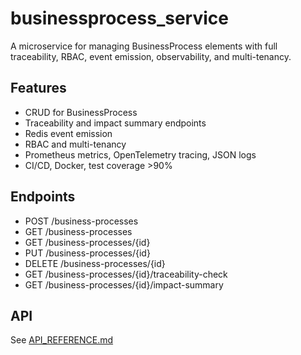 # businessprocess_service

A microservice for managing BusinessProcess elements with full traceability, RBAC, event emission, observability, and multi-tenancy.

## Features
- CRUD for BusinessProcess
- Traceability and impact summary endpoints
- Redis event emission
- RBAC and multi-tenancy
- Prometheus metrics, OpenTelemetry tracing, JSON logs
- CI/CD, Docker, test coverage >90%

## Endpoints
- POST /business-processes
- GET /business-processes
- GET /business-processes/{id}
- PUT /business-processes/{id}
- DELETE /business-processes/{id}
- GET /business-processes/{id}/traceability-check
- GET /business-processes/{id}/impact-summary

## API
See [API_REFERENCE.md](./API_REFERENCE.md)
